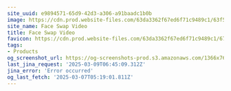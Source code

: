 ```yaml
---
site_uuid: e9894571-65d9-42d3-a306-a91baadc1b0b
image: https://cdn.prod.website-files.com/63da3362f67ed6f71c9489c1/63f5c1ee857401bdbdb3ee26_face-swap-img.jpg
site_name: Face Swap Video
title: Face Swap Video
favicon: https://cdn.prod.website-files.com/63da3362f67ed6f71c9489c1/6710fc52c1b4308c5d43631c_Favicon_aistudios.svg
tags:
- Products
og_screenshot_url: https://og-screenshots-prod.s3.amazonaws.com/1366x768/80/false/1e7df95881087e6558b212227979e032175ad5119571b400033b73374d3ea3ce.jpeg
last_jina_request: '2025-03-09T06:45:09.312Z'
jina_error: 'Error occurred'
og_last_fetch: '2025-03-07T05:19:01.811Z'
---
```


